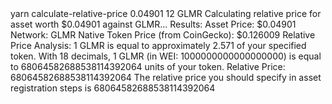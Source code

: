 <div id="termynal" data-termynal>
    <span data-ty="input">yarn calculate-relative-price 0.04901 12 GLMR</span>
    <span data-ty></span>
    <span data-ty>Calculating relative price for asset worth $0.04901 against GLMR...</span>
    <span data-ty></span>
    <span data-ty>Results:</span>
    <span data-ty>Asset Price: $0.04901</span>
    <span data-ty>Network: GLMR</span>
    <span data-ty>Native Token Price (from CoinGecko): $0.126009</span>
    <span data-ty></span>
    <span data-ty>Relative Price Analysis:</span>
    <span data-ty>1 GLMR is equal to approximately 2.571 of your specified token.</span>
    <span data-ty>With 18 decimals, 1 GLMR (in WEI: 1000000000000000000) is equal to 68064582688538114392064 units of your token.</span>
    <span data-ty></span>
    <span data-ty>Relative Price: 68064582688538114392064</span>
    <span data-ty></span>
    <span data-ty>The relative price you should specify in asset registration steps is 68064582688538114392064</span>
</div>
